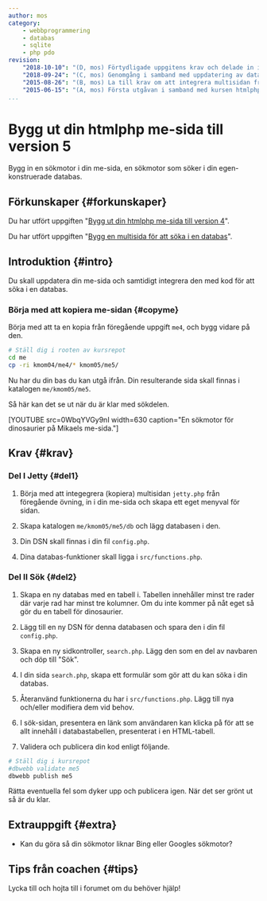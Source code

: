 ```yaml
---
author: mos
category:
    - webbprogrammering
    - databas
    - sqlite
    - php pdo
revision:
    "2018-10-10": "(D, mos) Förtydligade uppgitens krav och delade in i två delar, jetty och sök."
    "2018-09-24": "(C, mos) Genomgång i samband med uppdatering av databasen för jetty."
    "2015-08-26": "(B, mos) La till krav om att integrera multisidan från `jetty.php`."
    "2015-06-15": "(A, mos) Första utgåvan i samband med kursen htmlphp v2."
...
```

Bygg ut din htmlphp me-sida till version 5
==================================

Bygg in en sökmotor i din me-sida, en sökmotor som söker i din egen-konstruerade databas.

<!--more-->



Förkunskaper {#forkunskaper}
-----------------------

Du har utfört uppgiften "[Bygg ut din htmlphp me-sida till version 4](uppgift/bygg-ut-din-me-sida-till-version-4-v2)".

Du har utfört uppgiften "[Bygg en multisida för att söka i en databas](uppgift/bygg-en-multisida-for-att-soka-i-en-databas)".



Introduktion {#intro}
-----------------------

Du skall uppdatera din me-sida och samtidigt integrera den med kod för att söka i en databas.



### Börja med att kopiera me-sidan {#copyme}

Börja med att ta en kopia från föregående uppgift `me4`, och bygg vidare på den.

```bash
# Ställ dig i rooten av kursrepot
cd me
cp -ri kmom04/me4/* kmom05/me5/
```

Nu har du din bas du kan utgå ifrån. Din resulterande sida skall finnas i katalogen `me/kmom05/me5`.

Så här kan det se ut när du är klar med sökdelen.

[YOUTUBE src=0WbqYVGy9nI width=630 caption="En sökmotor för dinosaurier på Mikaels me-sida."]



Krav {#krav}
-----------------------



### Del I Jetty {#del1}

1. Börja med att integegrera (kopiera) multisidan `jetty.php` från föregående övning, in i din me-sida och skapa ett eget menyval för sidan.

1. Skapa katalogen `me/kmom05/me5/db` och lägg databasen i den.

1. Din DSN skall finnas i din fil `config.php`.

1. Dina databas-funktioner skall ligga i `src/functions.php`.



### Del II Sök {#del2}

1. Skapa en ny databas med en tabell i. Tabellen innehåller minst tre rader där varje rad har minst tre kolumner. Om du inte kommer på nåt eget så gör du en tabell för dinosaurier.

1. Lägg till en ny DSN för denna databasen och spara den i din fil `config.php`.

1. Skapa en ny sidkontroller, `search.php`. Lägg den som en del av navbaren och döp till "Sök".

1. I din sida `search.php`, skapa ett formulär som gör att du kan söka i din databas.

1. Återanvänd funktionerna du har i `src/functions.php`. Lägg till nya och/eller modifiera dem vid behov.

1. I sök-sidan, presentera en länk som användaren kan klicka på för att se allt innehåll i databastabellen, presenterat i en HTML-tabell.

1. Validera och publicera din kod enligt följande.

```bash
# Ställ dig i kursrepot
#dbwebb validate me5
dbwebb publish me5
```

Rätta eventuella fel som dyker upp och publicera igen. När det ser grönt ut så är du klar. 



Extrauppgift {#extra}
-----------------------

* Kan du göra så din sökmotor liknar Bing eller Googles sökmotor?



Tips från coachen {#tips}
-----------------------

Lycka till och hojta till i forumet om du behöver hjälp!
